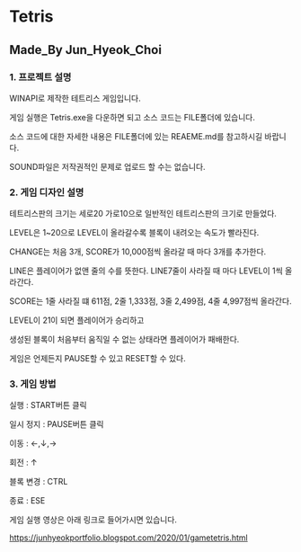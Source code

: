 # Tetris

## Made_By Jun_Hyeok_Choi

### 1. 프로젝트 설명

WINAPI로 제작한 테트리스 게임입니다.

게임 실행은 Tetris.exe을 다운하면 되고 소스 코드는 FILE폴더에 있습니다.

소스 코드에 대한 자세한 내용은 FILE폴더에 있는 REAEME.md를 참고하시길 바랍니다.

SOUND파일은 저작권적인 문제로 업로드 할 수는 없습니다.



### 2. 게임 디자인 설명

테트리스판의 크기는 세로20 가로10으로 일반적인 테트리스판의 크기로 만들었다.

LEVEL은 1~20으로 LEVEL이 올라갈수록 블록이 내려오는 속도가 빨라진다.

CHANGE는 처음 3개, SCORE가 10,000점씩 올라갈 때 마다 3개를 추가한다.

LINE은 플레이어가 없앤 줄의 수를 뜻한다. LINE7줄이 사라질 때 마다 LEVEL이 1씩 올라간다.

SCORE는 1줄 사라질 떄 611점, 2줄 1,333점, 3줄 2,499점, 4줄 4,997점씩 올라간다.


LEVEL이 21이 되면 플레이어가 승리하고

생성된 블록이 처음부터 움직일 수 없는 상태라면 플레이어가 패배한다.

게임은 언제든지 PAUSE할 수 있고 RESET할 수 있다.



### 3. 게임 방법

실행 : START버튼 클릭

일시 정지 : PAUSE버튼 클릭

이동 : ←,↓,→

회전 : ↑

블록 변경 : CTRL

종료 : ESE



게임 실행 영상은 아래 링크로 들어가시면 있습니다.

<a> https://junhyeokportfolio.blogspot.com/2020/01/gametetris.html
